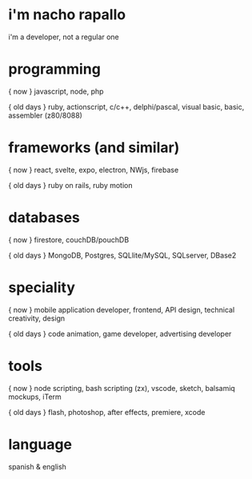 # i'm nacho rapallo

i'm a developer, not a regular one

# programming 

{ now } javascript, node, php

{ old days } ruby, actionscript, c/c++, delphi/pascal, visual basic, basic, assembler (z80/8088)


# frameworks (and similar)

{ now } react, svelte, expo, electron, NWjs, firebase

{ old days } ruby on rails, ruby motion


# databases

{ now } firestore, couchDB/pouchDB

{ old days } MongoDB, Postgres, SQLlite/MySQL, SQLserver, DBase2


# speciality

{ now } mobile application developer, frontend, API design, technical creativity, design 

{ old days } code animation, game developer, advertising developer


# tools

{ now } node scripting, bash scripting (zx), vscode, sketch, balsamiq mockups, iTerm

{ old days } flash, photoshop, after effects, premiere, xcode

# language

spanish & english
